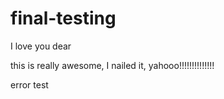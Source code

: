 # final-testing

I love you dear

this is really awesome, I nailed it, yahooo!!!!!!!!!!!!!!


error test
